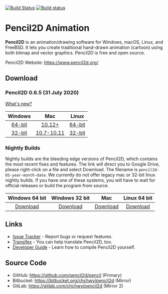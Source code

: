 
[![Build Status](https://travis-ci.com/pencil2d/pencil.svg?branch=master)](https://travis-ci.com/pencil2d/pencil)
[![Build status](https://ci.appveyor.com/api/projects/status/hq8ry618wixilfmq/branch/master?svg=true)](https://ci.appveyor.com/project/chchwy/pencil2d/branch/master)

# Pencil2D Animation

**Pencil2D** is an animation/drawing software for Windows, macOS, Linux, and FreeBSD. It lets you create traditional hand-drawn animation (cartoon) using both bitmap and vector graphics. Pencil2D is free and open source.

Pencil2D Website: <https://www.pencil2d.org/>

## Download ###

### Pencil2D 0.6.5 (31 July 2020)

[What's new?](https://www.pencil2d.org/2020/07/pencil2d-0.6.5-release.html)

| Windows          | Mac                | Linux             |
| :--------------: | :----------------: | :---------------: |
| [64-bit][w64]    | [10.12+][mac]      | [64-bit][l64]     |
| [32-bit][w32]    | [10.7-10.11][macl] | [32-bit][l32]     |

[w64]: https://github.com/pencil2d/pencil/releases/download/v0.6.5/pencil2d-win64-0.6.5.zip
[w32]: https://github.com/pencil2d/pencil/releases/download/v0.6.5/pencil2d-win32-0.6.5.zip
[mac]: https://github.com/pencil2d/pencil/releases/download/v0.6.5/pencil2d-mac-0.6.5.zip
[macl]: https://github.com/pencil2d/pencil/releases/download/v0.6.5/pencil2d-mac-legacy-0.6.5.zip
[l64]: https://github.com/pencil2d/pencil/releases/download/v0.6.5/pencil2d-linux-amd64-0.6.5.AppImage
[l32]: https://github.com/pencil2d/pencil/releases/download/v0.6.5/pencil2D-linux-i386-0.6.5.AppImage

### Nightly Builds

Nightly builds are the bleeding edge versions of Pencil2D, which contains the most recent fixes and features.
The link will direct you to Google Drive, please right-click on a file and select Download. The filename is `pencil2d-OS-year-month-date`.
We currently do not offer legacy mac or 32-bit linux nightly builds. If you have one of these systems, you will have to wait for official releases or build the program from source.

| Windows 64 bit   | Windows 32 bit    | Mac             | Linux 64 bit      |
| :--------------: | :---------------: | :-------------: | :---------------: |
| [Download][4]    | [Download][5]     | [Download][6]   | [Download][7]     |

[4]: https://goo.gl/ZaYAtw
[5]: https://goo.gl/cKbtgM
[6]: https://goo.gl/WrAVu9
[7]: https://goo.gl/9TzYRV

## Links

* [Issue Tracker](https://github.com/pencil2d/pencil/issues) - Report bugs or request features.
* [Transifex](https://www.transifex.com/pencil2d/) - You can help translate Pencil2D, too.
* [Developer Guide](https://github.com/pencil2d/pencil/wiki) - Learn how to compile Pencil2D yourself.

## Source Code

* GitHub: <https://github.com/pencil2d/pencil> (Primary)
* Bitbucket: <https://bitbucket.org/chchwy/pencil2d> (Mirror)
* GitLab: <https://gitlab.com/chchwy/pencil2d> (Mirror 2)
